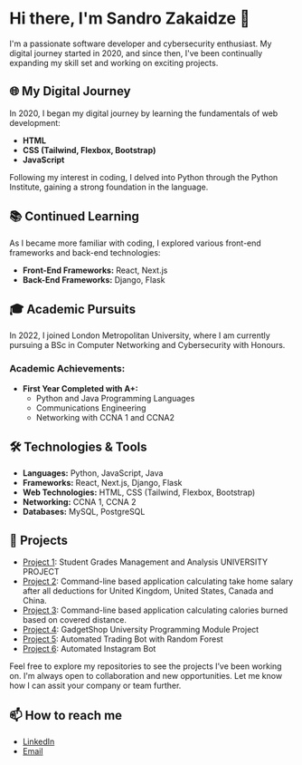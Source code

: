 # Hi there, I'm Sandro Zakaidze 👋

I'm a passionate software developer and cybersecurity enthusiast. My digital journey started in 2020, and since then, I've been continually expanding my skill set and working on exciting projects.

## 🌐 My Digital Journey

In 2020, I began my digital journey by learning the fundamentals of web development:
- **HTML**
- **CSS (Tailwind, Flexbox, Bootstrap)**
- **JavaScript**

Following my interest in coding, I delved into Python through the Python Institute, gaining a strong foundation in the language.

## 📚 Continued Learning

As I became more familiar with coding, I explored various front-end frameworks and back-end technologies:
- **Front-End Frameworks:** React, Next.js
- **Back-End Frameworks:** Django, Flask

## 🎓 Academic Pursuits

In 2022, I joined London Metropolitan University, where I am currently pursuing a BSc in Computer Networking and Cybersecurity with Honours. 

### Academic Achievements:
- **First Year Completed with A+:**
  - Python and Java Programming Languages
  - Communications Engineering
  - Networking with CCNA 1 and CCNA2

## 🛠️ Technologies & Tools

- **Languages:** Python, JavaScript, Java
- **Frameworks:** React, Next.js, Django, Flask
- **Web Technologies:** HTML, CSS (Tailwind, Flexbox, Bootstrap)
- **Networking:** CCNA 1, CCNA 2
- **Databases:** MySQL, PostgreSQL


## 🔧 Projects

- [Project 1](https://github.com/Rememberwhy/python-uni-project): Student Grades Management and Analysis UNIVERSITY PROJECT
- [Project 2](https://github.com/Rememberwhy/take-home-salary-calculator): Command-line based application calculating take home salary after all deductions for United Kingdom, United States, Canada and China.
- [Project 3](https://github.com/Rememberwhy/distance-and-calories-tracker): Command-line based application calculating calories burned based on covered distance.
- [Project 4](https://github.com/Rememberwhy/programming-university-project): GadgetShop University Programming Module Project
- [Project 5](https://github.com/Rememberwhy/trading-bot): Automated Trading Bot with Random Forest
- [Project 6](https://github.com/Rememberwhy/Instagram-gateway-v1?tab=readme-ov-file): Automated Instagram Bot 

Feel free to explore my repositories to see the projects I’ve been working on. I'm always open to collaboration and new opportunities. Let me know how I can assit your company or team further. 

## 📫 How to reach me


- [LinkedIn](https://uk.linkedin.com/in/sandro-zakaidze-bb425a1a1)
- [Email](mailto:Sandrowest501@outlook.com)
